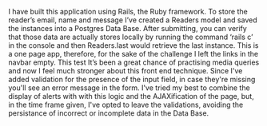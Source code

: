 I have built this application using Rails, the Ruby framework.
To store the reader’s email, name and message I’ve created a Readers model and saved the instances into a Postgres Data Base. After submitting, you can verify that those data are actually stores locally by running the command ‘rails c’ in the console and then Readers.last would retrieve the last instance.
This is a one page app, therefore, for the sake of the challenge I left the  links  in the navbar empty.
This test It’s been a great chance of practising media queries and now I feel much stronger about this front end technique.
Since I've added validation for the presence of the input field, in case they're missing you'll see an error message in the form.
I've tried my best to combine the display of alerts with with this logic and the AJAXification of the page, but, in the time frame given, I've opted to leave the validations, avoiding the persistance of incorrect or incomplete data in the Data Base.